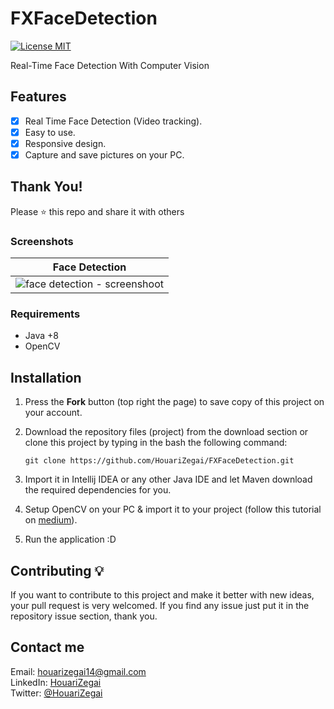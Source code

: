 # FXFaceDetection
[![License MIT](https://img.shields.io/badge/license-MIT-blue.svg)](https://raw.githubusercontent.com/HouariZegai/PrayerTimes/master/LICENSE)

Real-Time Face Detection With Computer Vision

## Features
* [x] Real Time Face Detection (Video tracking).
* [x] Easy to use.
* [x] Responsive design.
* [x] Capture and save pictures on your PC.

## Thank You!
Please ⭐️ this repo and share it with others

### Screenshots
Face Detection           |
:---------------------:|
![face detection - screenshoot](screenshots/face_detection.gif) |

### Requirements
* Java +8
* OpenCV

## Installation
1. Press the **Fork** button (top right the page) to save copy of this project on your account.
2. Download the repository files (project) from the download section or clone this project by typing in the bash the following command:

       git clone https://github.com/HouariZegai/FXFaceDetection.git
3. Import it in Intellij IDEA or any other Java IDE and let Maven download the required dependencies for you.
4. Setup OpenCV on your PC & import it to your project (follow this tutorial on [medium](https://medium.com/@aadimator/how-to-set-up-opencv-in-intellij-idea-6eb103c1d45c)).
5. Run the application :D


## Contributing 💡
If you want to contribute to this project and make it better with new ideas, your pull request is very welcomed.
If you find any issue just put it in the repository issue section, thank you.

## Contact me
Email: houarizegai14@gmail.com  
LinkedIn: [HouariZegai](https://linkedin.com/in/houarizegai)  
Twitter: [@HouariZegai](https://twitter.com/houarizegai)
